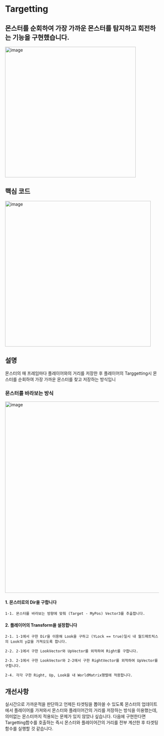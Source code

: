 # Targetting

## 몬스터를 순회하여 가장 가까운 몬스터를 탐지하고 회전하는 기능을 구현했습니다.

<img width="428" alt="image" src="https://github.com/KimDaeMins/Portfolio/assets/68540137/bbab013c-dcfb-43f8-ad76-fd3f402afacf">


## 핵심 코드

<img width="477" alt="image" src="https://github.com/KimDaeMins/Portfolio/assets/68540137/8f5e5dd5-1298-4302-85a4-a2fce20b4377">


## 설명

  몬스터의 매 프레임마다 플레이어와의 거리를 저장한 후 플레이어의 Targgetting시 몬스터를 순회하여 가장 가까운 몬스터를 찾고 저장하는 방식입니

### 몬스터를 바라보는 방식

<img width="627" alt="image" src="https://github.com/KimDaeMins/Portfolio/assets/68540137/2a11da82-cafb-48ca-8e7f-4c87fa2be2ab">

#### 1. 몬스터로의 Dir을 구합니다

    1-1. 몬스터를 바라보는 방향에 맞춰 (Target - MyPos) Vector3를 추출합니다.

#### 2. 플레이어의 Transform을 설정합니다

    2-1. 1-1에서 구한 Dir을 이용해 Look을 구하고 (YLock == true)일시 내 월드매트릭스의 Look의 y값을 가져오도록 합니다.

    2-2. 2-1에서 구한 LookVector와 UpVector를 외적하여 Right를 구합니다.

    2-3. 2-1에서 구한 LookVector와 2-2에서 구한 RightVector를 외적하여 UpVector를 구합니다.

    2-4. 각각 구한 Right, Up, Look을 내 WorldMatrix행렬에 적용합니다.

## 개선사항

실시간으로 가까운적을 판단하고 언제든 타겟팅을 뽑아쓸 수 있도록 몬스터의 업데이트에서 플레이어를 가져와서 몬스터와 플레이어간의 거리를 저장하는 방식을 이용했는데, 의미없는 몬스터까지 적용되는 문제가 있지 않았나 싶습니다. 다음에 구현한다면 Targetting함수를 호출하는 즉시 몬스터와 플레이어간의 거리를 전부 계산한 후 타겟팅함수를 실행할 것 같습니다.

